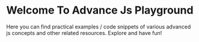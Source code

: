 # Welcome To Advance Js Playground
Here you can find practical examples / code snippets of various advanced js concepts and other related resources. Explore and have fun!
